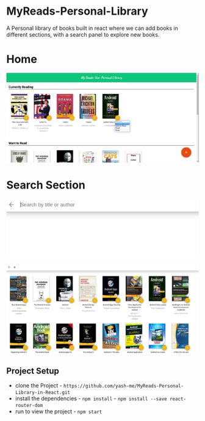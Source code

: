 # MyReads-Personal-Library

A Personal library of books built in react where we can add books in different sections, with a search panel to explore new books.

# Home

![](https://raw.githubusercontent.com/yash-me/MyReads-Personal-Library-in-React/master/home.png)

# Search Section

![](https://raw.githubusercontent.com/yash-me/MyReads-Personal-Library-in-React/master/search1.png)


![](https://raw.githubusercontent.com/yash-me/MyReads-Personal-Library-in-React/master/search.png)


## Project Setup

* clone the Project - `https://github.com/yash-me/MyReads-Personal-Library-in-React.git`
* install the dependencies - `npm install`
                           - `npm install --save react-router-dom`
* run to view the project - `npm start`
